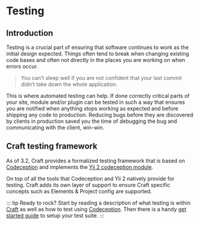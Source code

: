 # Testing

## Introduction
Testing is a crucial part of ensuring that software continues to work 
as the initial design expected. Things often tend to break when changing existing code bases
and often not directly in the places you are working on when errors occur. 

> You can’t sleep well if you are not confident that your last commit didn’t take down the whole application. 

This is where automated testing can help. If done correctly critical parts of 
your site, module and/or plugin can be tested in such a way that ensures you are
notified when anything stops working as expected and before shipping any code to production.
Reducing bugs before they are discovered by clients in production saved you the time
of debugging the bug and communicating with the client, win-win. 

## Craft testing framework
As of 3.2, Craft provides a formalized testing framework that is based on [Codeception](https://codeception.com/) 
and implements the [Yii 2 codeception module](https://codeception.com/for/yii). 

On top of all the tools that Codeception and Yii 2 natively provide for testing. 
Craft adds its own layer of support to ensure Craft specific concepts such as Elements 
& Project config are supported. 

::: tip
Ready to rock? Start by reading a description of what testing is
within [Craft](testing.md) as well as how to test using 
[Codeception](https://codeception.com/docs/01-Introduction). 
Then there is a handy [get started guide](./testing-craft/getting-started.md) 
to setup your test suite. 
:::

